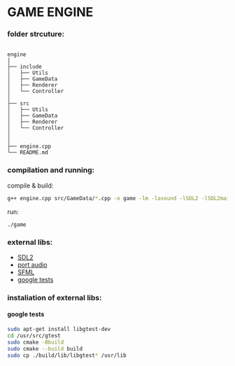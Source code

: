 # GAME ENGINE

### folder strcuture:

```tree

engine
│
├── include
│   ├── Utils
│   ├── GameData
│   ├── Renderer
│   └── Controller
│
├── src
│   ├── Utils
│   ├── GameData
│   ├── Renderer
│   └── Controller
│
│
├── engine.cpp
└── README.md

```

### compilation and running:

compile & build:

```bash
g++ engine.cpp src/GameData/*.cpp -o game -lm -lasound -lSDL2 -lSDL2main
```

run:
```
./game
```

### external libs:

* [SDL2](https://www.libsdl.org/)
* [port audio](http://portaudio.com/docs/v19-doxydocs/compile_linux.html)
* [SFML](https://www.sfml-dev.org/)
* [google tests](https://github.com/google/googletest)


### instaliation of external libs:

#### google tests

```sh
sudo apt-get install libgtest-dev
cd /usr/src/gtest
sudo cmake -Bbuild
sudo cmake --build build
sudo cp ./build/lib/libgtest* /usr/lib
```